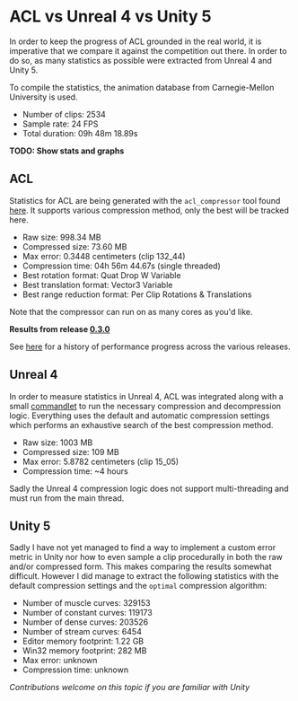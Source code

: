 # ACL vs Unreal 4 vs Unity 5

In order to keep the progress of ACL grounded in the real world, it is imperative that we compare it against the competition out there. In order to do so, as many statistics as possible were extracted from Unreal 4 and Unity 5.

To compile the statistics, the animation database from Carnegie-Mellon University is used.

*  Number of clips: 2534
*  Sample rate: 24 FPS
*  Total duration: 09h 48m 18.89s

**TODO: Show stats and graphs**

## ACL

Statistics for ACL are being generated with the `acl_compressor` tool found [here](https://github.com/nfrechette/acl/tree/develop/tools/acl_compressor). It supports various compression method, only the best will be tracked here.

*  Raw size: 998.34 MB
*  Compressed size: 73.60 MB
*  Max error: 0.3448 centimeters (clip 132_44)
*  Compression time: 04h 56m 44.67s (single threaded)
*  Best rotation format: Quat Drop W Variable
*  Best translation format: Vector3 Variable
*  Best range reduction format: Per Clip Rotations & Translations

Note that the compressor can run on as many cores as you'd like.

**Results from release [0.3.0](https://github.com/nfrechette/acl/releases/tag/v0.3.0)**

See [here](https://github.com/nfrechette/acl/blob/develop/docs/performance_history.md) for a history of performance progress across the various releases.

## Unreal 4

In order to measure statistics in Unreal 4, ACL was integrated along with a small [commandlet](https://github.com/nfrechette/acl/blob/develop/tools/ue4_stats_dump) to run the necessary compression and decompression logic. Everything uses the default and automatic compression settings which performs an exhaustive search of the best compression method.

*  Raw size: 1003 MB
*  Compressed size: 109 MB
*  Max error: 5.8782 centimeters (clip 15_05)
*  Compression time: ~4 hours

Sadly the Unreal 4 compression logic does not support multi-threading and must run from the main thread.

## Unity 5

Sadly I have not yet managed to find a way to implement a custom error metric in Unity nor how to even sample a clip procedurally in both the raw and/or compressed form. This makes comparing the results somewhat difficult. However I did manage to extract the following statistics with the default compression settings and the `optimal` compression algorithm:

*  Number of muscle curves: 329153
*  Number of constant curves: 119173
*  Number of dense curves: 203526
*  Number of stream curves: 6454
*  Editor memory footprint: 1.22 GB
*  Win32 memory footprint: 282 MB
*  Max error: unknown
*  Compression time: unknown

*Contributions welcome on this topic if you are familiar with Unity*
